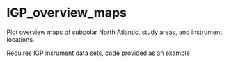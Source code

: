 # IGP_overview_maps
Plot overview maps of subpolar North Atlantic, study areas, and instrument locations.

Requires IGP insrument data sets, code provided as an example
